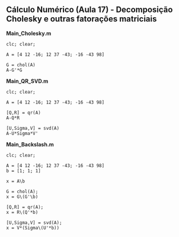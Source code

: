 ## Cálculo Numérico (Aula 17) - Decomposição Cholesky e outras fatorações matriciais

**Main_Cholesky.m**
```
clc; clear;

A = [4 12 -16; 12 37 -43; -16 -43 98]

G = chol(A)
A-G'*G
```

**Main_QR_SVD.m**
```
clc; clear;

A = [4 12 -16; 12 37 -43; -16 -43 98]

[Q,R] = qr(A)
A-Q*R

[U,Sigma,V] = svd(A)
A-U*Sigma*V'
```

**Main_Backslash.m**
```
clc; clear;

A = [4 12 -16; 12 37 -43; -16 -43 98]
b = [1; 1; 1]

x = A\b

G = chol(A);
x = G\(G'\b)

[Q,R] = qr(A);
x = R\(Q'*b)

[U,Sigma,V] = svd(A);
x = V*(Sigma\(U'*b))
```

